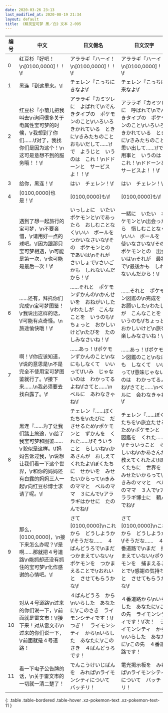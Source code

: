 ```yaml
---
date: 2020-03-26 23:13
last_modified_at: 2020-08-19 21:34
layout: default
title: 《精灵宝可梦 黑／白》文本 2-095
---
```

| 编号 | 中文 | 日文假名 | 日文汉字 |
| ---- | ---- | ---- | --- |
| 0 | 红豆杉『好吧！\n[0100,0000]！！\f | アララギ『ハーイ！\n[0100,0000]！！\f | アララギ『ハーイ！\n[0100,0000]！！\f |
| 1 | 黑连『到这里来。\f | チェレン『こっちに　きなよ\f | チェレン『こっちに　来なよ\f |
| 2 | 红豆杉『小菊儿把我叫去\n询问很多关于电属性宝可梦的时候，\r我想到了你们……\f对了，我找你们是因为这个！\n这可是意想不到的服务哦！！\f | アララギ『カミツレに　よばれて\nでんきタイプの　ポケモンのこと\rいろいろ　きかれている　ときに\rきみたちのこと　おもいだして……\fで　ようじと　いうのは　これ！\nドドーンと　サービスよ！！\f | アララギ『カミツレに　呼ばれて\nでんきタイプの　ポケモンのこと\rいろいろ　きかれている　ときに\rきみたちのこと　思い出して……\fで　用事と　いうのは　これ！\nドドーンと　サービスよ！！\f |
| 3 | 给你，黑连！\f | はい　チェレン！\f | はい　チェレン！\f |
| 4 | [0100,0000]也是！\f | [0100,0000]も\f | [0100,0000]も\f |
| 5 | 遇到了想一起旅行的宝可梦，\n不要吝惜，\r请用好一点的球吧。\f因为跟那只宝可梦相遇，\n可能是第一次，\r也可能是最后一次！\f | いっしょに　いたい　ポケモンと\nであったら　おしむことなく\rいい　ボールを　つかいなさいな\fその　ポケモンとの　であいは\nそれが　さいしょで\rさいごかも　しれないんだから！\f | 一緒に　いたい　ポケモンと\n出会ったら　惜しむことなく\rいい　ボールを　使いなさいな\fその　ポケモンとの　出会いは\nそれが　最初で\r最後かも　しれないんだから！\f |
| 6 | ……还有，拜托你们完成\n宝可梦图鉴！\r我说出这样的话，\f可能有点奇怪。\n旅途愉快哦！\f | ……それと　ポケモンずかんの\nかんせいを　おねがいした\rわたしが　こんなことを　いうのも\fちょっと　おかしいけど\nたびを　たのしみなさいね！\f | ……それと　ポケモン図鑑の\n完成を　お願いした\rわたしが　こんなことを　いうのも\fちょっと　おかしいけど\n旅を　楽しみなさいね！\f |
| 7 | 啊！\f你应该知道，\f说的意思是\n不是完全不使用宝可梦图鉴就行了。\f接下来……\n我必须要去找白露了。\f | ……あっ！\fポケモンずかんのこと\nなにもしなくて　いいって\fいみ　じゃないのは　わかってるよね\fさてと……\nベルに　あわなきゃね\f | ……あっ！\fポケモン図鑑のこと\nなにも　しなくて　いいって\f意味じゃないのは　わかってるよね\fさてと……\nベルに　会わなきゃね\f |
| 8 | 黑连『……为了让我们踏上旅途，\n给了我宝可梦和图鉴……\r貌似是这样。\f妈妈告诉过我，\n说想让我们看一下这个世界，\r和你的妈妈还有白露的妈妈三人一起\r向红豆杉博士求请了呢。\f | チェレン『……ぼくたちを\nたびに　ださせるため\rポケモンと　ずかんを　くれた……\fそういうこと　らしいね\nかあさんが　おしえてくれたよ\fぼくたちに　せかいを　みせたいからって\nきみのママと　ベルのママ　３にんで\rアララギはかせに　たのんでね\f | チェレン『……ぼくたちを\n旅立たせるため\rポケモンと　図鑑を　くれた……\fそういうこと　らしいね\nかあさんが　教えてくれたよ\fぼくたちに　世界を　みせたいからって\nきみのママと　ベルのママ　３人で\rアララギ博士に　頼んでね\f |
| 9 | 那么，[0100,0000]，\n接下来怎么办呢？\f是啊……那就把４号道路\n能抓却还没有抓住的宝可梦\r化作感谢的心情吧。\f | さて　[0100,0000]\nこれから　どうしようか\fそうだな……　４ばんどうろで\nまだ　つかまえていない\rポケモンを　つかまえることで\rおれいと　させてもらうかな\f | さて　[0100,0000]\nこれから　どうしようか\fそうだな……　４番道路で\nまだ　捕まえていない\rポケモンを　捕まえることで\r感謝の気持ちと　させてもらうかな\f |
| 10 | 对从４号道路\n过来的你们说一下，\r前面就是雷文市！\f接下来！对从雷文市\n过来的你们说一下，\r前面就是４号道路！ | ４ばんどうろ　から\nいらした　あなたに\rこのさき　ライモンシティです！\fつぎ！　ライモンシティ　から\nいらした　あなたに\rこのさき　４ばんどうろ　です！ | ４番道路から\nいらした　あなたに\rこの先　ライモンシティです！\f次！　ライモンシティ　から\nいらした　あなたに\rこの先　４番道路です！ |
| 11 | 看一下电子公告牌的话，\n关于雷文市的一切就一清二楚了！ | でんこうけいじばんを　みれば\nライモンシティについて　バッチリ！ | 電光掲示板を　みれば\nライモンシティについて　バッチリ！ |
{: .table .table-bordered .table-hover .xz-pokemon-text .xz-pokemon-text-11 }